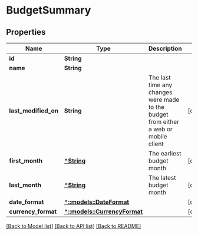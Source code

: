 # BudgetSummary

## Properties

Name | Type | Description | Notes
------------ | ------------- | ------------- | -------------
**id** | **String** |  | 
**name** | **String** |  | 
**last_modified_on** | **String** | The last time any changes were made to the budget from either a web or mobile client | [optional] 
**first_month** | [***String**](string.md) | The earliest budget month | [optional] 
**last_month** | [***String**](string.md) | The latest budget month | [optional] 
**date_format** | [***::models::DateFormat**](DateFormat.md) |  | [optional] 
**currency_format** | [***::models::CurrencyFormat**](CurrencyFormat.md) |  | [optional] 

[[Back to Model list]](../README.md#documentation-for-models) [[Back to API list]](../README.md#documentation-for-api-endpoints) [[Back to README]](../README.md)


